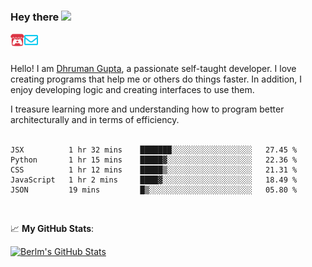### Hey there <img src="https://media.giphy.com/media/hvRJCLFzcasrR4ia7z/giphy.gif" width="25px">

<a href="https://itch.io/profile/berlm">
  <img align="left" alt="Berlm's Itch" width="22px" src="/assets/itch-io.svg" />
</a>
<a href="mailto:me@berlm.me">
  <img align="left" alt="Email Berlm" width="22px" src="/assets/envelope.svg" />
</a>

<br />  
<br />  
  
Hello! I am [Dhruman Gupta](https://berlm.me/), a passionate self-taught developer. I love creating programs that help me or others do things faster. In addition, I enjoy developing logic and creating interfaces to use them.  

I treasure learning more and understanding how to program better architecturally and in terms of efficiency.  
<br />

<!--START_SECTION:waka-->
```text
JSX          1 hr 32 mins    ███████░░░░░░░░░░░░░░░░░░   27.45 % 
Python       1 hr 15 mins    █████▓░░░░░░░░░░░░░░░░░░░   22.36 % 
CSS          1 hr 12 mins    █████▒░░░░░░░░░░░░░░░░░░░   21.31 % 
JavaScript   1 hr 2 mins     ████▓░░░░░░░░░░░░░░░░░░░░   18.49 % 
JSON         19 mins         █▒░░░░░░░░░░░░░░░░░░░░░░░   05.80 % 
```
<!--END_SECTION:waka-->
<br />  

📈 **My GitHub Stats**:  

[![Berlm's GitHub Stats](https://github-readme-stats.vercel.app/api?username=dhrumangupta&theme=gotham&show_icons=true&count_private=true)](https://berlm.me)
